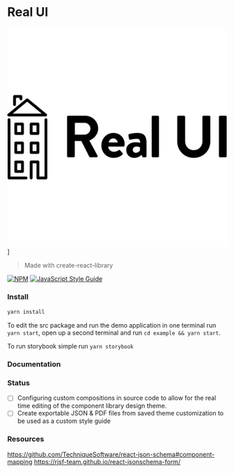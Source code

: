 # Real UI

![Real UI](assets/real-ui.jpg)]

> Made with create-react-library

[![NPM](https://img.shields.io/npm/v/real-estate-ui.svg)](https://www.npmjs.com/package/real-estate-ui) [![JavaScript Style Guide](https://img.shields.io/badge/code_style-standard-brightgreen.svg)](https://standardjs.com)

### Install

```bash
yarn install
```

To edit the src package and run the demo application in one terminal run `yarn start`, open up a second terminal and run `cd example && yarn start`.

To run storybook simple run `yarn storybook`

### Documentation

### Status

- [ ] Configuring custom compositions in source code to allow for the real time editing of the component library design theme.
- [ ] Create exportable JSON & PDF files from saved theme customization to be used as a custom style guide

### Resources

https://github.com/TechniqueSoftware/react-json-schema#component-mapping
https://rjsf-team.github.io/react-jsonschema-form/
